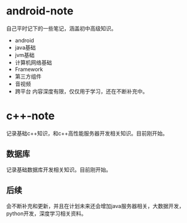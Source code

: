 # android-note
自己平时记下的一些笔记，涵盖初中高级知识。
- android
- java基础
- jvm基础
- 计算机网络基础
- Framework
- 第三方组件
- 音视频
- 跨平台
内容深度有限，仅仅用于学习，还在不断补充中。

# c++-note
记录基础c++知识，和c++高性能服务器开发相关知识。目前刚开始。

## 数据库
记录基础数据库开发相关知识。目前刚开始。

## 后续
会不断补充和更新，并且在计划未来还会增加java服务器相关，大数据开发，python开发，深度学习相关资料。
